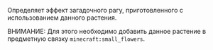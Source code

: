 ﻿Определяет эффект загадочного рагу, приготовленного с использованием данного растения.

ВНИМАНИЕ: Для этого необходимо добавить данное растение в предметную связку `minecraft:small_flowers`.